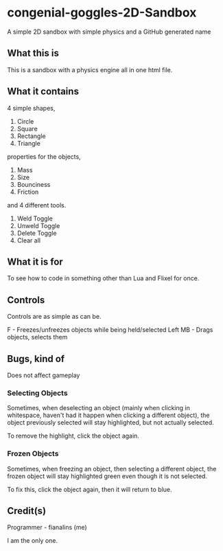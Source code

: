 # congenial-goggles-2D-Sandbox
A simple 2D sandbox with simple physics and a GitHub generated name

## What this is
This is a sandbox with a physics engine all in one html file.

## What it contains
4 simple shapes,

1. Circle
2. Square
3. Rectangle
4. Triangle

properties for the objects,

1. Mass
2. Size
3. Bounciness
4. Friction

and 4 different tools.

1. Weld Toggle
2. Unweld Toggle
3. Delete Toggle
4. Clear all

## What it is for
To see how to code in something other than Lua and Flixel for once.

## Controls
Controls are as simple as can be.

F - Freezes/unfreezes objects while being held/selected
Left MB - Drags objects, selects them

## Bugs, kind of
Does not affect gameplay

### Selecting Objects
Sometimes, when deselecting an object (mainly when clicking in whitespace, haven't had it happen when clicking a different object), the object previously selected will stay highlighted, but not actually selected.

To remove the highlight, click the object again.

### Frozen Objects
Sometimes, when freezing an object, then selecting a different object, the frozen object will stay highlighted green even though it is not selected.

To fix this, click the object again, then it will return to blue.

## Credit(s)
Programmer - fianalins (me)

I am the only one.
